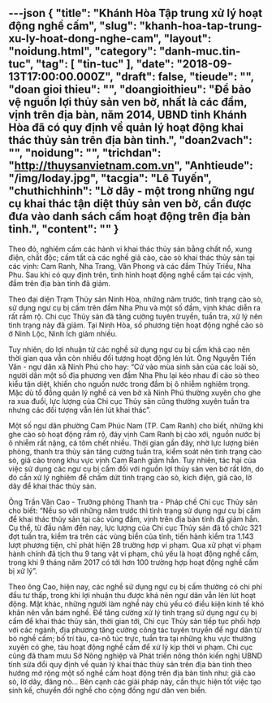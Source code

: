 ---json
{
    "title": "Khánh Hòa Tập trung xử lý hoạt động nghề cấm",
    "slug": "khanh-hoa-tap-trung-xu-ly-hoat-dong-nghe-cam",
    "layout": "noidung.html",
    "category": "danh-muc.tin-tuc",
    "tag": [
        "tin-tuc"
    ],
    "date": "2018-09-13T17:00:00.000Z",
    "draft": false,
    "tieude": "",
    "doan gioi thieu": "",
    "doangioithieu": "Để bảo vệ nguồn lợi thủy sản ven bờ, nhất là các đầm, vịnh trên địa bàn, năm 2014, UBND tỉnh Khánh Hòa đã có quy định về quản lý hoạt động khai thác thủy sản trên địa bàn tỉnh.",
    "doan2vach": "",
    "noidung": "",
    "trichdan": "http://thuysanvietnam.com.vn",
    "Anhtieude": "/img/loday.jpg",
    "tacgia": "Lê Tuyến",
    "chuthichhinh": "Lờ dây - một trong những ngư cụ khai thác tận diệt thủy sản ven bờ, cần được đưa vào danh sách cấm hoạt động trên địa bàn tỉnh.",
    "__content__": ""
}
---
<p>Theo đ&oacute;, nghi&ecirc;m cấm c&aacute;c h&agrave;nh vi khai th&aacute;c thủy sản bằng chất nổ, xung điện, chất độc; cấm tất cả c&aacute;c nghề gi&atilde; c&agrave;o, c&agrave;o s&ograve; khai th&aacute;c thủy sản tại c&aacute;c vịnh: Cam Ranh, Nha Trang, V&acirc;n Phong v&agrave; c&aacute;c đầm Thủy Triều, Nha Phu. Sau khi c&oacute; quy định tr&ecirc;n, t&igrave;nh h&igrave;nh hoạt động nghề cấm tại c&aacute;c vịnh, đầm tr&ecirc;n địa b&agrave;n tỉnh đ&atilde; giảm.</p>

<p>Theo đại diện Trạm Thủy sản Ninh H&ograve;a, những năm trước, t&igrave;nh trạng c&agrave;o s&ograve;, sử dụng ngư cụ bị cấm tr&ecirc;n đầm Nha Phu v&agrave; một số đầm, vịnh kh&aacute;c diễn ra rất rầm rộ. Chi cục Thủy sản đ&atilde; tăng cường tuy&ecirc;n truyền, tuần tra, xử l&yacute; n&ecirc;n t&igrave;nh trạng n&agrave;y đ&atilde; giảm. Tại Ninh H&ograve;a, số phương tiện hoạt động nghề c&agrave;o s&ograve; ở Ninh Lộc, Ninh &Iacute;ch giảm nhiều.</p>

<p>Tuy nhi&ecirc;n, do lợi nhuận từ c&aacute;c nghề sử dụng ngư cụ bị cấm kh&aacute; cao n&ecirc;n thời gian qua vẫn c&ograve;n nhiều đối tượng hoạt động l&eacute;n l&uacute;t. &Ocirc;ng Nguyễn Tiến V&acirc;n - ngư d&acirc;n x&atilde; Ninh Ph&uacute; cho hay: &ldquo;Cứ v&agrave;o m&ugrave;a sinh sản của c&aacute;c lo&agrave;i s&ograve;, người d&acirc;n một số địa phương ven đầm Nha Phu lại k&eacute;o nhau đi c&agrave;o s&ograve; theo kiểu tận diệt, khiến cho nguồn nước trong đầm bị &ocirc; nhiễm nghi&ecirc;m trọng. Mặc d&ugrave; tổ đồng quản l&yacute; nghề c&aacute; ven bờ x&atilde; Ninh Ph&uacute; thường xuy&ecirc;n cho ghe ra xua đuổi, lực lượng của Chi cục Thủy sản cũng thường xuy&ecirc;n tuần tra nhưng c&aacute;c đối tượng vẫn l&eacute;n l&uacute;t khai th&aacute;c&rdquo;.</p>

<p>Một số ngư d&acirc;n phường Cam Ph&uacute;c Nam (TP. Cam Ranh) cho biết, những khi ghe c&agrave;o s&ograve; hoạt động rầm rộ, đ&aacute;y vịnh Cam Ranh bị c&agrave;o xới, nguồn nước bị &ocirc; nhiễm rất nặng, c&aacute; t&ocirc;m chết nhiều. Thời gian gần đ&acirc;y, nhờ lực lượng bi&ecirc;n ph&ograve;ng, thanh tra thủy sản tăng cường tuần tra, kiểm so&aacute;t n&ecirc;n t&igrave;nh trạng c&agrave;o s&ograve;, gi&atilde; c&agrave;o trong khu vực vịnh Cam Ranh giảm hẳn. Tuy nhi&ecirc;n, t&aacute;c hại của việc sử dụng c&aacute;c ngư cụ bị cấm đối với nguồn lợi thủy sản ven bờ rất lớn, do đ&oacute; cần xử l&yacute; nghi&ecirc;m để chấm dứt t&igrave;nh trạng c&agrave;o s&ograve;, k&iacute;ch điện, gi&atilde; c&agrave;o, lờ d&acirc;y để khai th&aacute;c thủy sản.</p>

<p>&Ocirc;ng Trần Văn Cao - Trưởng ph&ograve;ng Thanh tra - Ph&aacute;p chế Chi cục Thủy sản cho biết: &ldquo;Nếu so với những năm trước th&igrave; t&igrave;nh trạng sử dụng ngư cụ bị cấm để khai th&aacute;c thủy sản tại c&aacute;c v&ugrave;ng đầm, vịnh tr&ecirc;n địa b&agrave;n tỉnh đ&atilde; giảm hẳn. Cụ thể, từ đầu năm đến nay, lực lượng của Chi cục Thủy sản đ&atilde; tổ chức 321 đợt tuần tra, kiểm tra tr&ecirc;n c&aacute;c v&ugrave;ng biển của tỉnh, tiến h&agrave;nh kiểm tra 1.143 lượt phương tiện, chỉ ph&aacute;t hiện 28 trường hợp vi phạm. Qua xử phạt vi phạm h&agrave;nh ch&iacute;nh đ&atilde; tịch thu 9 tang vật vi phạm, chủ yếu l&agrave; hoạt động nghề cấm, trong khi 9 th&aacute;ng năm 2017 c&oacute; tới hơn 100 trường hợp hoạt động nghề cấm bị xử l&yacute;&rdquo;.&nbsp;&nbsp;</p>

<p>Theo &ocirc;ng Cao, hiện nay, c&aacute;c nghề sử dụng ngư cụ bị cấm thường c&oacute; chi ph&iacute; đầu tư thấp, trong khi lợi nhuận thu được kh&aacute; n&ecirc;n ngư d&acirc;n vẫn l&eacute;n l&uacute;t hoạt động. Mặt kh&aacute;c, những người l&agrave;m nghề n&agrave;y chủ yếu c&oacute; điều kiện kinh tế kh&oacute; khăn n&ecirc;n vẫn b&aacute;m nghề. Để tăng cường xử l&yacute; t&igrave;nh trạng sử dụng ngư cụ bị cấm để khai th&aacute;c thủy sản, thời gian tới, Chi cục Thủy sản tiếp tục phối hợp với c&aacute;c ng&agrave;nh, địa phương tăng cường c&ocirc;ng t&aacute;c tuy&ecirc;n truyền để ngư d&acirc;n từ bỏ nghề cấm; bố tr&iacute; t&agrave;u, ca-n&ocirc; t&uacute;c trực, tuần tra tại những khu vực thường xuy&ecirc;n c&oacute; ghe, t&agrave;u hoạt động nghề cấm để xử l&yacute; kịp thời vi phạm. Chi cục cũng đ&atilde; tham mưu Sở N&ocirc;ng nghiệp v&agrave; Ph&aacute;t triển n&ocirc;ng th&ocirc;n kiến nghị UBND tỉnh sửa đổi quy định về quản l&yacute; khai th&aacute;c thủy sản tr&ecirc;n địa b&agrave;n tỉnh theo hướng mở rộng một số nghề cấm hoạt động tr&ecirc;n địa b&agrave;n tỉnh như: gi&atilde; c&agrave;o s&ograve;, lờ d&acirc;y, đăng n&ograve;&hellip; B&ecirc;n cạnh c&aacute;c giải ph&aacute;p n&agrave;y, cần thực hiện tốt việc tạo sinh kế, chuyển đổi nghề cho cộng đồng ngư d&acirc;n ven biển.</p>
